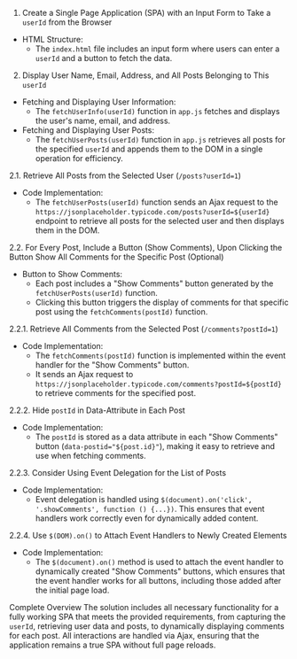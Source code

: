 1. Create a Single Page Application (SPA) with an Input Form to Take a `userId` from the Browser
- HTML Structure:
  - The `index.html` file includes an input form where users can enter a `userId` and a button to fetch the data.

 2. Display User Name, Email, Address, and All Posts Belonging to This `userId`
- Fetching and Displaying User Information:
  - The `fetchUserInfo(userId)` function in `app.js` fetches and displays the user's name, email, and address.
- Fetching and Displaying User Posts:
  - The `fetchUserPosts(userId)` function in `app.js` retrieves all posts for the specified `userId` and appends them to the DOM in a single operation for efficiency.

 2.1. Retrieve All Posts from the Selected User (`/posts?userId=1`)
- Code Implementation:
  - The `fetchUserPosts(userId)` function sends an Ajax request to the `https://jsonplaceholder.typicode.com/posts?userId=${userId}` endpoint to retrieve all posts for the selected user and then displays them in the DOM.

 2.2. For Every Post, Include a Button (Show Comments), Upon Clicking the Button Show All Comments for the Specific Post (Optional)
- Button to Show Comments:
  - Each post includes a "Show Comments" button generated by the `fetchUserPosts(userId)` function.
  - Clicking this button triggers the display of comments for that specific post using the `fetchComments(postId)` function.

 2.2.1. Retrieve All Comments from the Selected Post (`/comments?postId=1`)
- Code Implementation:
  - The `fetchComments(postId)` function is implemented within the event handler for the "Show Comments" button.
  - It sends an Ajax request to `https://jsonplaceholder.typicode.com/comments?postId=${postId}` to retrieve comments for the specified post.

 2.2.2. Hide `postId` in Data-Attribute in Each Post
- Code Implementation:
  - The `postId` is stored as a data attribute in each "Show Comments" button (`data-postid="${post.id}"`), making it easy to retrieve and use when fetching comments.

 2.2.3. Consider Using Event Delegation for the List of Posts
- Code Implementation:
  - Event delegation is handled using `$(document).on('click', '.showComments', function () {...})`. This ensures that event handlers work correctly even for dynamically added content.

 2.2.4. Use `$(DOM).on()` to Attach Event Handlers to Newly Created Elements
- Code Implementation:
  - The `$(document).on()` method is used to attach the event handler to dynamically created "Show Comments" buttons, which ensures that the event handler works for all buttons, including those added after the initial page load.

 Complete Overview
The solution includes all necessary functionality for a fully working SPA that meets the provided requirements, from capturing the `userId`, retrieving user data and posts, to dynamically displaying comments for each post. All interactions are handled via Ajax, ensuring that the application remains a true SPA without full page reloads.